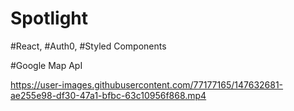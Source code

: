 # Spotlight

#React, #Auth0, #Styled Components

#Google Map ApI

https://user-images.githubusercontent.com/77177165/147632681-ae255e98-df30-47a1-bfbc-63c10956f868.mp4

